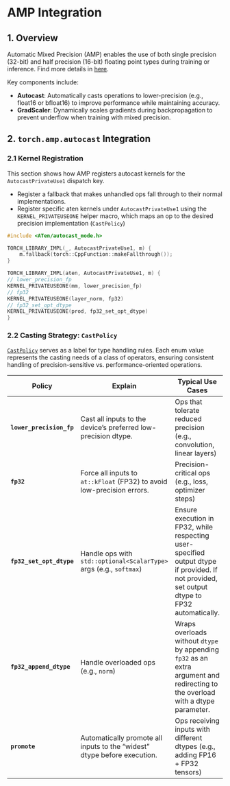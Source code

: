 # AMP Integration

## 1. Overview

Automatic Mixed Precision (AMP) enables the use of both single precision (32-bit) and half precision (16-bit) floating point types during training or inference. Find more details in [here](https://docs.pytorch.org/docs/stable/amp.html).

Key components include:

- **Autocast**: Automatically casts operations to lower-precision (e.g., float16 or bfloat16) to improve performance while maintaining accuracy. 
- **GradScaler**: Dynamically scales gradients during backpropagation to prevent underflow when training with mixed precision.


## 2. `torch.amp.autocast` Integration

### 2.1 Kernel Registration

This section shows how AMP registers autocast kernels for the `AutocastPrivateUse1` dispatch key. 

- Register a fallback that makes unhandled ops fall through to their normal implementations. 
- Register specific aten kernels under `AutocastPrivateUse1` using the `KERNEL_PRIVATEUSEONE` helper macro, which maps an op to the desired precision implementation (`CastPolicy`)


```cpp
#include <ATen/autocast_mode.h>

TORCH_LIBRARY_IMPL(_, AutocastPrivateUse1, m) {
    m.fallback(torch::CppFunction::makeFallthrough());
}

TORCH_LIBRARY_IMPL(aten, AutocastPrivateUse1, m) {
// lower_precision_fp
KERNEL_PRIVATEUSEONE(mm, lower_precision_fp)
// fp32
KERNEL_PRIVATEUSEONE(layer_norm, fp32)
// fp32_set_opt_dtype
KERNEL_PRIVATEUSEONE(prod, fp32_set_opt_dtype)
}
```

### 2.2 Casting Strategy: `CastPolicy`

[`CastPolicy`](https://github.com/pytorch/pytorch/blob/09587daf8c9f21f5340f73921ce5f23d1a4a4572/aten/src/ATen/autocast_mode.h#L416-L438) serves as a label for type handling rules. Each enum value represents the casting needs of a class of operators, ensuring consistent handling of precision-sensitive vs. performance-oriented operations.

| Policy | Explain | Typical Use Cases |
|---|---|---|
| **`lower_precision_fp`** | Cast all inputs to the device’s preferred low-precision dtype. | Ops that tolerate reduced precision (e.g., convolution, linear layers)|
| **`fp32`** | Force all inputs to `at::kFloat` (FP32) to avoid low-precision errors. | Precision-critical ops (e.g., loss, optimizer steps)|
| **`fp32_set_opt_dtype`** | Handle ops with `std::optional<ScalarType>` args (e.g., `softmax`) | Ensure execution in FP32, while respecting user-specified output dtype if provided. If not provided, set output dtype to FP32 automatically. |                                                                                                                                                                                        |
| **`fp32_append_dtype`**  | Handle overloaded ops (e.g., `norm`)| Wraps overloads without `dtype` by appending `fp32` as an extra argument and redirecting to the overload with a dtype parameter.||
| **`promote`** | Automatically promote all inputs to the “widest” dtype before execution. | Ops receiving inputs with different dtypes (e.g., adding FP16 + FP32 tensors) |

